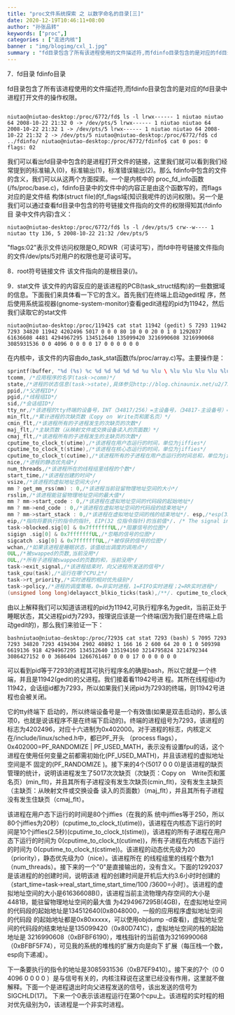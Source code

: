 ```yaml
---
title: "proc文件系统探索 之 以数字命名的目录[三]"
date: 2020-12-19T10:46:11+08:00
author: "孙张品转"
keywords: ["proc",]
categories : ["走进内核"]
banner : "img/blogimg/cxl_1.jpg"
summary : "fd目录包含了所有该进程使用的文件描述符,而fdinfo目录包含的是对应的fd目录中进程打开文件的操作权限。"
---
```


7．fd目录 fdinfo目录 

fd目录包含了所有该进程使用的文件描述符,而fdinfo目录包含的是对应的fd目录中进程打开文件的操作权限。

```

niutao@niutao-desktop:/proc/6772/fd$ ls -l lrwx------ 1 niutao niutao 64 2008-10-22 21:32 0 -> /dev/pts/5 lrwx------ 1 niutao niutao 64 2008-10-22 21:32 1 -> /dev/pts/5 lrwx------ 1 niutao niutao 64 2008-10-22 21:32 2 -> /dev/pts/5 niutao@niutao-desktop:/proc/6772/fd$ cd ../fdinfo/ niutao@niutao-desktop:/proc/6772/fdinfo$ cat 0 pos: 0 flags: 02

```

我们可以看出fd目录中包含的是进程打开文件的链接，这里我们就可以看到我们经常提到的标准输入(0)，标准输出(1)，标准错误输出(2)。那么 fdinfo中包含的文件的含义，我们可以从这两个方面探索。一个是内核中的 proc_fd_info函数(/fs/proc/base.c)，fdinfo目录中的文件中的内容正是由这个函数写的，而flags对应的是文件结 构体(struct file)的f_flags域(知识我呢件的访问权限)。另一个是我们可以通过查看fd目录中包含的符号链接文件指向的文件的权限得知其(fdinfo目 录中文件内容)含义：

```
niutao@niutao-desktop:/proc/6772/fd$ ls -l /dev/pts/5 crw--w---- 1 niutao tty 136, 5 2008-10-22 21:32 /dev/pts/5
```

"flags:02"表示文件访问权限是O_RDWR（可读可写），而fd中符号链接文件指向的文件/dev/pts/5对用户的权限也是可读可写。 

8．root符号链接文件 该文件指向的是根目录(/)。

9．stat文件 该文件的内容反应的是该进程的PCB(task_struct结构)的一些数据域的信息。下面我们来具体看一下它的含义。首先我们在终端上启动gedit程 序，然后使用系统监视器(gnome-system-monitor)查看gedit进程的pid为11942，然后我们读取它的stat文件

```
niutao@niutao-desktop:/proc/11942$ cat stat 11942 (gedit) S 7293 11942 7293 34820 11942 4202496 5017 0 0 0 80 10 0 0 20 0 1 0 1292037 61636608 4481 4294967295 134512640 135099420 3216990608 3216990068 3085931536 0 0 4096 0 0 0 0 17 0 0 0 0 0 0

```

在内核中，该文件的内容由do_task_stat函数(fs/proc/array.c)写。主要操作是：
```c
sprintf(buffer, "%d (%s) %c %d %d %d %d %d %u %lu \ %lu %lu %lu %lu %lu %ld %ld %ld %ld %d 0 %llu %lu %ld %lu %lu %lu %lu %lu \ %lu %lu %lu %lu %lu %lu %lu %lu %d %d %u %u %llu %lu %ld\n", task_pid_nr_ns(task, ns), /*进程(包括轻量级进程，即线程)号(task->pid)*/ 
tcomm, /*应用程序的名字(task->comm)*/ 
state,/*进程的状态信息(task->state),具体参见http://blog.chinaunix.net/u2/73528/showart_1106510.html*/ 
ppid,/*父进程ID*/ 
pgid,/*线程组ID*/ 
sid,/*会话组ID*/ 
tty_nr,/*该进程的tty终端的设备号，INT（34817/256）=主设备号，（34817-主设备号）=次设备号*/ tty_pgrp,/*终端的进程组号，当前运行在该进程所在终端的前台进程(包括shell 应用程序)的PID*/ task->flags,/*进程标志位，查看该进程的特性(定义在/include/kernel/sched.h中)*/ 
min_flt,/*累计进程的次缺页数（Copy on　Write页和匿名页）*/ 
cmin_flt,/*该进程所有的子进程发生的次缺页的次数*/ 
maj_flt,/*主缺页数（从映射文件或交换设备读入的页面数）*/ 
cmaj_flt,/*该进程所有的子进程发生的主缺页的次数*/ 
cputime_to_clock_t(utime),/*该进程在用户态运行的时间，单位为jiffies*/ 
cputime_to_clock_t(stime),/*该进程在核心态运行的时间，单位为jiffies*/ 
cputime_to_clock_t(cutime),/*该进程所有的子进程在用户态运行的时间总和，单位为jiffies*/ cputime_to_clock_t(cstime),/*该进程所有的子进程在内核态运行的时间的总和，单位为jiffies*/ priority,/*进程的动态优先级*/ 
nice,/*进程的静态优先级*/
num_threads,/*该进程所在的线程组里线程的个数*/
start_time,/*该进程创建的时间*/
vsize,/*该进程的虚拟地址空间大小*/
mm ? get_mm_rss(mm) : 0,/*该进程当前驻留物理地址空间的大小*/
rsslim,/*该进程能驻留物理地址空间的最大值*/
mm ? mm->start_code : 0,/*该进程在虚拟地址空间的代码段的起始地址*/
mm ? mm->end_code : 0,/*该进程在虚拟地址空间的代码段的结束地址*/
mm ? mm->start_stack : 0,/*该进程在虚拟地址空间的栈的结束地址*/. esp,/*esp(32 位堆栈指针) 的当前值, 与在进程的内核堆栈页得到的一致*/
eip,/*指向将要执行的指令的指针, EIP(32 位指令指针)的当前值*/. /* The signal information here is obsolete. * It must be decimal for Linux 2.0 compatibility. * Use /proc/#/status for real-time signals. */ task->pending.signal.sig[0] & 0x7fffffffUL,/*待处理信号的位图，记录发送给进程的普通信号*/
task->blocked.sig[0] & 0x7fffffffUL,/*阻塞信号的位图*/
sigign .sig[0] & 0x7fffffffUL,/*忽略的信号的位图*/
sigcatch .sig[0] & 0x7fffffffUL,/*被俘获的信号的位图*/
wchan,/*如果该进程是睡眠状态，该值给出调度的调用点*/
0UL,/*被swapped的页数,当前没用*/
0UL,/*所有子进程被swapped的页数的和，当前没用*/
task->exit_signal,/*该进程结束时，向父进程所发送的信号*/
task_cpu(task),/*运行在哪个CPU上*/
task->rt_priority,/*实时进程的相对优先级别*/
task->policy,/*进程的调度策略，0=非实时进程，1=FIFO实时进程；2=RR实时进程*/
(unsigned long long)delayacct_blkio_ticks(task),/**/. cputime_to_clock_t(gtime),/**/. cputime_to_clock_t(cgtime));/**/
```

由以上解释我们可以知道该进程的pid为11942,可执行程序名为gedit，当前正处于睡眠状态，其父进程pid为7293，按理说应该是一个终端(因为我们是在终端上启动gedit的)，那么我们来验证一下：

```
bashniutao@niutao-desktop:/proc/7293$ cat stat 7293 (bash) S 7095 7293 7293 34820 7293 4194304 2902 40892 1 166 16 2 600 64 20 0 1 0 509398 6619136 918 4294967295 134512640 135194160 3214795824 3214792344 3086427152 0 0 3686404 1266761467 0 0 0 17 0 0 0 0 0 0
```

可以看到pid等于7293的进程其可执行程序名的确是bash，所以它就是一个终端，并且是11942(gedit)的父进程。我们接着看11942号进 程。其所在线程组id为11942，会话组id都为7293，所以如果我们关闭pid为7293的终端，则11942号进程也会被关闭。

它的tty终端下 启动的，所以终端设备号是一个有效值(如果是双击启动的，那么该项0，也就是说该程序不是在终端下启动的)。终端的进程组号为7293，该进程的标志为4202496，对应十六进制为0x402000。对于进程的标志，内核定义在/include/linux/sched.h中，都已PF_开头 （process flags），0x402000=PF_RANDOMIZE | PF_USED_MATH，表示没有设置fpu的话，这个进程在使用任何变量之前都需初始化(PF_USED_MATH)，并且该进程的虚拟地址空间是不 固定的(PF_RANDOMIZE )。接下来的4个(5017 0 0 0)是该进程的缺页管理的统计，说明该进程发生了5017次次缺页（次缺页：Copy on　Write页和匿名页）(min_flt)，并且其所有子进程没有发生次缺页(cmin_flt)，没有发生主缺页（主缺页：从映射文件或交换设备 读入的页面数）（maj_flt），并且其所有子进程没有发生住缺页（cmaj_flt）。

该进程在用户态下运行的时间是80个jiffies（在我的系 统中jiffies等于250，所以80个jiffies为20秒）(cputime_to_clock_t(utime))，该进程在内核态下运行的时 间是10个jiffies(2.5秒)(cputime_to_clock_t(stime))，该进程的所有子进程在用户态下运行的时间为 0(cputime_to_clock_t(cutime))，所有子进程在内核态下运行的时间为 0(cputime_to_clock_t(cstime))。该进程的动态优先级为20（priority），静态优先级为0（nice）。该进程所在 的线程组里的线程个数为1（num_threads）。接下来的一个"0"是直接输出的，没有含义。下面的1292037是该进程的的创建时间，说明该进 程的创建时间是开机后大约3.6小时时创建的（start_time=task->real_start_time,start_time/100 /3600=小时）。该进程的虚拟地址空间的大小是61636608B()，该进程当前主流物理内存空间的大小是4481B，能驻留物理地址空间的最大值 为4294967295B(4GB)，在虚拟地址空间的代码段的起始地址是134512640(0x8048000，一般的应用程序虚拟地址空间的代码段 的起始地址都是0x80xxxxx，可以使用objdump -d查看)，虚拟地址空间的代码段的结束地址是135099420（0x80D741C），虚拟地址空间的栈的起始地址是 3216990608（0xBFBF6190），堆栈指针的当前值为3216990068（0xBFBF5F74），可见我的系统的堆栈的扩展方向是向下 扩展（每压栈一个数，esp向下递减）。

下一条要执行的指令的地址是3085931536（0xB7EF9410）。接下来的7个（0 0 4096 0 0 0 0 ）是与信号有关的，内核注释说在这里已经没有作用，这里就不做解释。下面一个是进程退出时向父进程发送的信号，该出发送的信号为SIGCHLD(17)。 下来一个0表示该进程运行在第0个cpu上。该进程的实时程的相对优先级别为0，该进程是一个非实时进程。